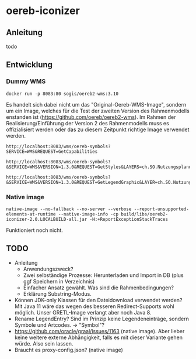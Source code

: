 # oereb-iconizer

## Anleitung
todo

## Entwicklung

### Dummy WMS
```
docker run -p 8083:80 sogis/oereb2-wms:3.10
```

Es handelt sich dabei nicht um das "Original-Oereb-WMS-Image", sondern um ein Image, welches für die Test der zweiten Version des Rahmenmodells enstanden ist (https://github.com/oereb/oereb2-wms). Im Rahmen der Realisierung/Einführung der Version 2 des Rahmenmodells muss es offizialisiert werden oder das zu diesem Zeitpunkt richtige Image verwendet werden.

```
http://localhost:8083/wms/oereb-symbols?SERVICE=WMS&REQUEST=GetCapabilities
```

```
http://localhost:8083/wms/oereb-symbols?&SERVICE=WMS&VERSION=1.3.0&REQUEST=GetStyles&LAYERS=ch.SO.NutzungsplanungGrundnutzung&STYLE=default&SLD_VERSION=1.1.0
```

```
http://localhost:8083/wms/oereb-symbols?&SERVICE=WMS&VERSION=1.3.0&REQUEST=GetLegendGraphic&LAYER=ch.SO.NutzungsplanungGrundnutzung&FORMAT=image/png&STYLE=default&SLD_VERSION=1.1.0
```

### Native image
```
native-image --no-fallback --no-server --verbose --report-unsupported-elements-at-runtime --native-image-info -cp build/libs/oereb2-iconizer-2.0.LOCALBUILD-all.jar -H:+ReportExceptionStackTraces
```

Funktioniert noch nicht.

## TODO
- Anleitung
    - Anwendungszweck?
    - Zwei selbständige Prozesse: Herunterladen und Import in DB (plus ggf Speichern in Verzeichnis)
    - Einfacher Ansatz gewählt. Was sind die Rahmenbedingungen?
    - Erklärung Substring-Modus.
- Können JDK-only Klassen für den Dateidownload verwendet werden? Mit Java 11 wäre das wegen des besseren Redirect-Supports wohl möglich. Unser GRETL-Image verlangt aber noch Java 8.
- Rename LegendEntry? Sind im Prinzip keine Legendeneinträge, sondern Symbole und Artcodes. -> "Symbol"?
- https://github.com/oracle/graal/issues/1163 (native image). Aber lieber keine weitere externe Abhängigkeit, falls es mit dieser Variante gehen würde. Also sein lassen.
- Braucht es proxy-config.json? (native image)
